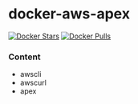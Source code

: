 # docker-aws-apex

[![Docker Stars](https://img.shields.io/docker/stars/jimdo/aws-apex.svg?maxAge=600)](https://hub.docker.com/r/jimdo/aws-apex/) [![Docker Pulls](https://img.shields.io/docker/pulls/jimdo/aws-apex.svg?maxAge=600)](https://hub.docker.com/r/jimdo/aws-apex/)

### Content

 * awscli
 * awscurl
 * apex
